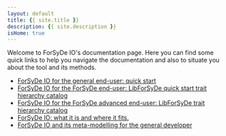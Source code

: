 ```yaml
---
layout: default
title: {{ site.title }}
description: {{ site.description }}
isHome: true
---
```


Welcome to ForSyDe IO's documentation page. 
Here you can find some quick links to help you navigate the documentation
and also to situate you about the tool and its methods. 

 * [ForSyDe IO for the general end-user: quick start](usage)
 * [ForSyDe IO for the ForSyDe end-user: LibForSyDe quick start trait hierarchy catalog](usage/libforsyde-quick-start)
 * [ForSyDe IO for the ForSyDe advanced end-user: LibForSyDe trait hierarchy catalog](usage/catalog)
 * [ForSyDe IO: what it is and where it fits.](about)
 * [ForSyDe IO and its meta-modelling for the general developer](extend)


<!-- ### 3) I am both a developer and a designer and want to extend the models themselves!

Well-met! Then you can checkout [Concepts]({{ site.baseurl }}/concept) to see how the
supporting libraries are generated for different languages based on the underlying model and contribute there!

Unless you'd like to test out just reading to memory and dumping to disk.
This subproject is intended to be consumed by tools and tool "vendors", 
or tool developers, so that [different steps of the design flow]({{ site.projects.forsyde }}#our-vision) can share a common model. 


If you're using other [ForSyDe]({{ site.projects.forsyde }}) tools like [IDeSyDe]({{ site.projects.idesyde}}), you're already benefiting from ForSyDe IO! -->
